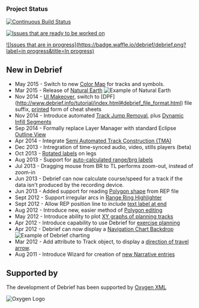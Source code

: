 ### Project Status

[![Continuous Build Status](https://travis-ci.org/debrief/debrief.svg?branch=master)](https://travis-ci.org/debrief/debrief/builds)

[![Issues that are ready to be worked on](https://badge.waffle.io/debrief/debrief.png?label=ready&title=Ready)](http://waffle.io/debrief/debrief)

[![Issues that are in progress](https://badge.waffle.io/debrief/debrief.png?label=in progress&title=In progress)](http://waffle.io/debrief/debrief)

## New in Debrief
* May 2015 - Switch to new [Color Map](http://www.debrief.info/tutorial/reference.html#shades_2015) for tracks and symbols.
* Mar 2015 - Release of [Natural Earth](http://www.debrief.info/tutorial/external_datasets.html#ne_intro)
![Example of Natural Earth](https://cloud.githubusercontent.com/assets/534584/5926943/39ca3a52-a66f-11e4-89c6-5fd2616b8281.png)
* Nov 2014 - [UI Makeover](http://www.debrief.info/tutorial/figures/app_with_plot.png), switch to [DPF] (http://www.debrief.info/tutorial/index.html#debrief_file_format.html) file suffix, [printed](http://debrief.info/library/DebriefNG_Tutorial.pdf) form of cheat sheets
* Nov 2014 - Introduce automated [Track Jump Removal](http://www.debrief.info/tutorial/GroomingTrackData.html#RemoveJumpsUser), plus [Dynamic Infill Segments](http://www.debrief.info/tutorial/GroomingTrackData.html#GenerateInfill)
* Sep 2014 - Formally replace Layer Manager with standard Eclipse [Outline View](http://www.debrief.info/tutorial/layer_mgr.html#layer_mgr_intro)
* Apr 2014 - Integrate [Semi Automated Track Construction (TMA)](http://www.debrief.info/tutorial/satc.html)
* Dec 2013 - Intregration of time-synced audio, video, stills players (beta)
* Oct 2013 - [Rotated labels](http://www.debrief.info/tutorial/satc_ga.html#consistent_legs) on legs
* Aug 2013 - Support for [auto-calculated range/brg labels](http://www.debrief.info/tutorial/drawing_features.html#ShowRangeCalc)
* Jul 2013 - Dragging mouse from BR to TL performs zoom-out, instead of zoom-in
* Jun 2013 - Debrief can now calculate course/speed for a track if the data isn't produced by the recording device.
* Jun 2013 - Added support for reading [Polygon shape](http://www.debrief.info/tutorial/reference.html#replay_annotation_format) from REP file
* Sept 2012 - Support irregular arcs in [Range Ring Highlighter](http://www.debrief.info/tutorial/controlling_time.html#highlight_modes)
* Sept 2012 - Allow REP position line to include [text label at end](http://www.debrief.info/tutorial/reference.html#replay_track_format)
* Aug 2012 - Introduce new, easier method of [Polygon editing](http://www.debrief.info/tutorial/drawing_features.html#the_polygon) 
* May 2012 - Introduce ability to plot [XY graphs of planning tracks](http://www.debrief.info/tutorial/ch08s04.html)
* Apr 2012 - Introduce capability to use Debrief for [exercise planning](http://www.debrief.info/tutorial/ExercisePlanning.html)
* Apr 2012 - Debrief can now display a [Navigation Chart Backdrop](http://www.debrief.info/tutorial/ChartBackdrops.html)
![Example of Debrief charting](http://www.debrief.info/tutorial/figures/LandsEnd.png)
* Mar 2012 - Add attribute to Track object, to display a [direction of travel arrow](http://www.debrief.info/tutorial/formatting_data.html#sym_intervals).
* Aug 2011 - Introduce Wizard for creation of [new Narrative entries](http://www.debrief.info/tutorial/viewing_narratives.html#more_loading_narr)

## Supported by
The development of Debrief has been supported by [Oxygen XML](http://www.oxygenxml.com)


![Oxygen Logo](http://www.oxygenxml.com/img/resources/oxygen190x62.png)
